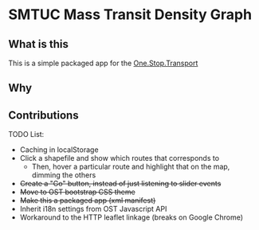 # SMTUC Mass Transit Density Graph #

## What is this ##

This is a simple packaged app for the [One.Stop.Transport](http://www.ost.pt) 

## Why ##

## Contributions ##

TODO List:

* Caching in localStorage
* Click a shapefile and show which routes that corresponds to
  * Then, hover a particular route and highlight that on the map, dimming the others
* ~~Create a "Go" button, instead of just listening to slider events~~
* ~~Move to OST bootstrap CSS theme~~
* ~~Make this a packaged app (xml manifest)~~
* Inherit i18n settings from OST Javascript API
* Workaround to the HTTP leaflet linkage (breaks on Google Chrome)